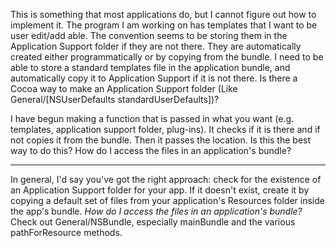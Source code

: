 
This is something that most applications do, but I cannot figure out how to implement it. The program I am working on has templates that I want to be user edit/add able. The convention seems to be storing them in the Application Support folder if they are not there. They are automatically created either programmatically or by copying from the bundle. I need to be able to store a standard templates file in the application bundle, and automatically copy it to Application Support if it is not there. Is there a Cocoa way to make an Application Support folder (Like General/[NSUserDefaults standardUserDefaults])? 

I have begun making a function that is passed in what you want (e.g. templates, application support folder, plug-ins). It checks if it is there and if not copies it from the bundle. Then it passes the location. Is this the best way to do this? How do I access the files in an application's bundle?

----
In general, I'd say you've got the right approach: check for the existence of an Application Support folder for your app. If it doesn't exist, create it by copying a default set of files from your application's Resources folder inside the app's bundle.
*How do I access the files in an application's bundle?*
Check out General/NSBundle, especially mainBundle and the various pathForResource methods.